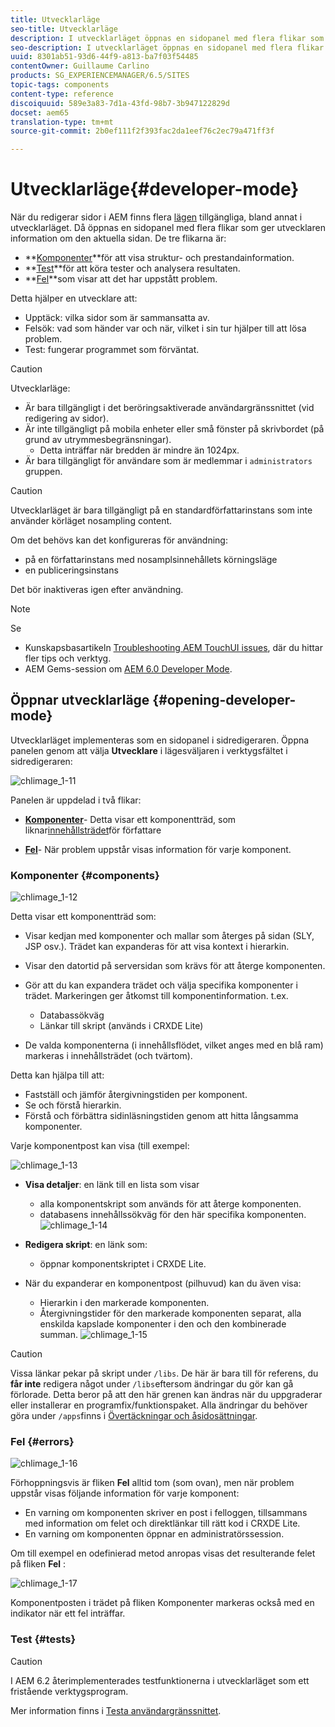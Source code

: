 ```yaml
---
title: Utvecklarläge
seo-title: Utvecklarläge
description: I utvecklarläget öppnas en sidopanel med flera flikar som ger utvecklaren information om den aktuella sidan
seo-description: I utvecklarläget öppnas en sidopanel med flera flikar som ger utvecklaren information om den aktuella sidan
uuid: 8301ab51-93d6-44f9-a813-ba7f03f54485
contentOwner: Guillaume Carlino
products: SG_EXPERIENCEMANAGER/6.5/SITES
topic-tags: components
content-type: reference
discoiquuid: 589e3a83-7d1a-43fd-98b7-3b947122829d
docset: aem65
translation-type: tm+mt
source-git-commit: 2b0ef111f2f393fac2da1eef76c2ec79a471ff3f

---
```



# Utvecklarläge{#developer-mode}

När du redigerar sidor i AEM finns flera [lägen](/help/sites-authoring/author-environment-tools.md#modestouchoptimizedui) tillgängliga, bland annat i utvecklarläget. Då öppnas en sidopanel med flera flikar som ger utvecklaren information om den aktuella sidan. De tre flikarna är:

* **[Komponenter](#components)**för att visa struktur- och prestandainformation.
* **[Test](#tests)**för att köra tester och analysera resultaten.
* **[Fel](#errors)**som visar att det har uppstått problem.

Detta hjälper en utvecklare att:

* Upptäck: vilka sidor som är sammansatta av.
* Felsök: vad som händer var och när, vilket i sin tur hjälper till att lösa problem.
* Test: fungerar programmet som förväntat.

>[!CAUTION]
>
>Utvecklarläge:
>
>* Är bara tillgängligt i det beröringsaktiverade användargränssnittet (vid redigering av sidor).
>* Är inte tillgängligt på mobila enheter eller små fönster på skrivbordet (på grund av utrymmesbegränsningar).
   >   * Detta inträffar när bredden är mindre än 1024px.
>* Är bara tillgängligt för användare som är medlemmar i `administrators` gruppen.


>[!CAUTION]
>
>Utvecklarläget är bara tillgängligt på en standardförfattarinstans som inte använder körläget nosampling content.
>
>Om det behövs kan det konfigureras för användning:
>
>* på en författarinstans med nosamplsinnehållets körningsläge
>* en publiceringsinstans
>
>
Det bör inaktiveras igen efter användning.

>[!NOTE]
>
>Se
>
>* Kunskapsbasartikeln [Troubleshooting AEM TouchUI issues](https://helpx.adobe.com/experience-manager/kb/troubleshooting-aem-touchui-issues.html), där du hittar fler tips och verktyg.
>* AEM Gems-session om [AEM 6.0 Developer Mode](https://docs.adobe.com/content/ddc/en/gems/aem-6-0-developer-mode.html).
>



## Öppnar utvecklarläge {#opening-developer-mode}

Utvecklarläget implementeras som en sidopanel i sidredigeraren. Öppna panelen genom att välja **Utvecklare** i lägesväljaren i verktygsfältet i sidredigeraren:

![chlimage_1-11](assets/chlimage_1-11.png)

Panelen är uppdelad i två flikar:

* **[Komponenter](/help/sites-developing/developer-mode.md#components)**- Detta visar ett komponentträd, som liknar[innehållsträdet](/help/sites-authoring/author-environment-tools.md#content-tree)för författare

* **[Fel](/help/sites-developing/developer-mode.md#errors)**- När problem uppstår visas information för varje komponent.

### Komponenter {#components}

![chlimage_1-12](assets/chlimage_1-12.png)

Detta visar ett komponentträd som:

* Visar kedjan med komponenter och mallar som återges på sidan (SLY, JSP osv.). Trädet kan expanderas för att visa kontext i hierarkin.
* Visar den datortid på serversidan som krävs för att återge komponenten.
* Gör att du kan expandera trädet och välja specifika komponenter i trädet. Markeringen ger åtkomst till komponentinformation. t.ex.

   * Databassökväg
   * Länkar till skript (används i CRXDE Lite)

* De valda komponenterna (i innehållsflödet, vilket anges med en blå ram) markeras i innehållsträdet (och tvärtom).

Detta kan hjälpa till att:

* Fastställ och jämför återgivningstiden per komponent.
* Se och förstå hierarkin.
* Förstå och förbättra sidinläsningstiden genom att hitta långsamma komponenter.

Varje komponentpost kan visa (till exempel:

![chlimage_1-13](assets/chlimage_1-13.png)

* **Visa detaljer**: en länk till en lista som visar

   * alla komponentskript som används för att återge komponenten.
   * databasens innehållssökväg för den här specifika komponenten.
   ![chlimage_1-14](assets/chlimage_1-14.png)

* **Redigera skript**: en länk som:

   * öppnar komponentskriptet i CRXDE Lite.

* När du expanderar en komponentpost (pilhuvud) kan du även visa:

   * Hierarkin i den markerade komponenten.
   * Återgivningstider för den markerade komponenten separat, alla enskilda kapslade komponenter i den och den kombinerade summan.
   ![chlimage_1-15](assets/chlimage_1-15.png)

>[!CAUTION]
>
>Vissa länkar pekar på skript under `/libs`. De här är bara till för referens, du **får inte** redigera något under `/libs`eftersom ändringar du gör kan gå förlorade. Detta beror på att den här grenen kan ändras när du uppgraderar eller installerar en programfix/funktionspaket. Alla ändringar du behöver göra under `/apps`finns i [Övertäckningar och åsidosättningar](/help/sites-developing/overlays.md).

### Fel {#errors}

![chlimage_1-16](assets/chlimage_1-16.png)

Förhoppningsvis är fliken **Fel** alltid tom (som ovan), men när problem uppstår visas följande information för varje komponent:

* En varning om komponenten skriver en post i felloggen, tillsammans med information om felet och direktlänkar till rätt kod i CRXDE Lite.
* En varning om komponenten öppnar en administratörssession.

Om till exempel en odefinierad metod anropas visas det resulterande felet på fliken **Fel** :

![chlimage_1-17](assets/chlimage_1-17.png)

Komponentposten i trädet på fliken Komponenter markeras också med en indikator när ett fel inträffar.

### Test {#tests}

>[!CAUTION]
>
>I AEM 6.2 återimplementerades testfunktionerna i utvecklarläget som ett fristående verktygsprogram.
>
>Mer information finns i [Testa användargränssnittet](/help/sites-developing/hobbes.md).


